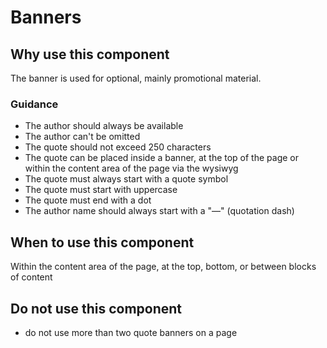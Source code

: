 # Banners

## Why use this component

The banner is used for optional, mainly promotional material.

### Guidance

- The author should always be available
- The author can't be omitted
- The quote should not exceed 250 characters
- The quote can be placed inside a banner, at the top of the page or within the
  content area of the page via the wysiwyg
- The quote must always start with a quote symbol
- The quote must start with uppercase
- The quote must end with a dot
- The author name should always start with a "―" (quotation dash)

## When to use this component

Within the content area of the page, at the top, bottom, or between blocks of
content

## Do not use this component

- do not use more than two quote banners on a page

